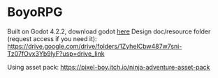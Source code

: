 # BoyoRPG

Built on Godot 4.2.2, download godot [here](https://godotengine.org/)
Design doc/resource folder (request access if you need it): https://drive.google.com/drive/folders/1ZyheICbw487w7sni-Tz07fOvx3Yb9lyF?usp=drive_link

Using asset pack: https://pixel-boy.itch.io/ninja-adventure-asset-pack
